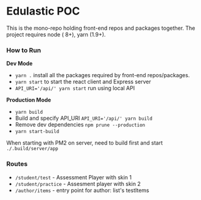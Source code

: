 # Edulastic POC

This is the mono-repo holding front-end repos and packages together. The project requires node ( 8+), yarn (1.9+).

### How to Run

**Dev Mode**

- `yarn .` install all the packages required by front-end repos/packages.
- `yarn start` to start the react client and Express server
- `API_URI='/api/' yarn start` run using local API

**Production Mode**

- `yarn build`
- Build and specify API_URI `API_URI='/api/' yarn build`
- Remove dev dependencies `npm prune --production`
- `yarn start-build`

When starting with PM2 on server, need to build first and start `./.build/server/app`

### Routes

- `/student/test` - Assessment Player with skin 1
- `/student/practice` - Assesment player with skin 2
- `/author/items` - entry point for author: list's testItems
